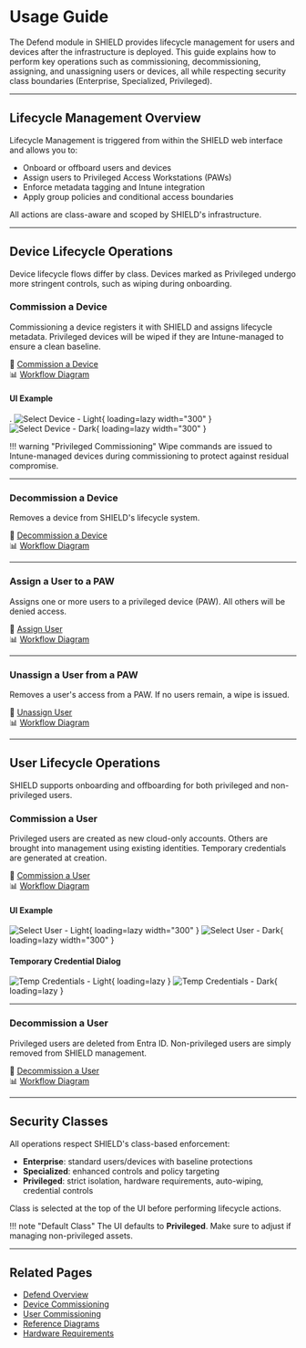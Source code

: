 # Usage Guide

The Defend module in SHIELD provides lifecycle management for users and devices after the infrastructure is deployed. This guide explains how to perform key operations such as commissioning, decommissioning, assigning, and unassigning users or devices, all while respecting security class boundaries (Enterprise, Specialized, Privileged).

---

## Lifecycle Management Overview

Lifecycle Management is triggered from within the SHIELD web interface and allows you to:

- Onboard or offboard users and devices
- Assign users to Privileged Access Workstations (PAWs)
- Enforce metadata tagging and Intune integration
- Apply group policies and conditional access boundaries

All actions are class-aware and scoped by SHIELD's infrastructure.

---

## Device Lifecycle Operations

Device lifecycle flows differ by class. Devices marked as Privileged undergo more stringent controls, such as wiping during onboarding.

### Commission a Device

Commissioning a device registers it with SHIELD and assigns lifecycle metadata. Privileged devices will be wiped if they are Intune-managed to ensure a clean baseline.

📖 [Commission a Device](./Device/0-Commission.md)  
📊 [Workflow Diagram](../Reference/Diagrams/Device-Commission.md)

#### UI Example

.
![Select Device - Light](../../../assets/Images/Screenshots/Select-Unmanaged-Device-Light.png#only-light){ loading=lazy width="300" }
![Select Device - Dark](../../../assets/Images/Screenshots/Select-Unmanaged-Device-Dark.png#only-dark){ loading=lazy width="300" }

!!! warning "Privileged Commissioning"
    Wipe commands are issued to Intune-managed devices during commissioning to protect against residual compromise.

---

### Decommission a Device

Removes a device from SHIELD's lifecycle system.

📖 [Decommission a Device](./Device/1-Decommission.md)  
📊 [Workflow Diagram](../Reference/Diagrams/Device-Decommission.md)

---

### Assign a User to a PAW

Assigns one or more users to a privileged device (PAW). All others will be denied access.

📖 [Assign User](./Device/2-Assign.md)  
📊 [Workflow Diagram](../Reference/Diagrams/Device-Assign.md)

---

### Unassign a User from a PAW

Removes a user's access from a PAW. If no users remain, a wipe is issued.

📖 [Unassign User](./Device/3-Unassign.md)  
📊 [Workflow Diagram](../Reference/Diagrams/Device-Unassign.md)

---

## User Lifecycle Operations

SHIELD supports onboarding and offboarding for both privileged and non-privileged users.

### Commission a User

Privileged users are created as new cloud-only accounts. Others are brought into management using existing identities. Temporary credentials are generated at creation.

📖 [Commission a User](./User/Commission.md)  
📊 [Workflow Diagram](../Reference/Diagrams/User-Commission.md)

#### UI Example

![Select User - Light](../../../assets/Images/Screenshots/Select-Unmanaged-User-Light.png#only-light){ loading=lazy width="300" }
![Select User - Dark](../../../assets/Images/Screenshots/Select-Unmanaged-User-Dark.png#only-dark){ loading=lazy width="300" }

#### Temporary Credential Dialog

![Temp Credentials - Light](../../../assets/Images/Screenshots/Temporary-Credential-Dialog-Light.png#only-light){ loading=lazy }
![Temp Credentials - Dark](../../../assets/Images/Screenshots/Temporary-Credential-Dialog-Dark.png#only-dark){ loading=lazy }

---

### Decommission a User

Privileged users are deleted from Entra ID. Non-privileged users are simply removed from SHIELD management.

📖 [Decommission a User](./User/Decommission.md)  
📊 [Workflow Diagram](../Reference/Diagrams/User-Decommission.md)

---

## Security Classes

All operations respect SHIELD's class-based enforcement:

- **Enterprise**: standard users/devices with baseline protections
- **Specialized**: enhanced controls and policy targeting
- **Privileged**: strict isolation, hardware requirements, auto-wiping, credential controls

Class is selected at the top of the UI before performing lifecycle actions.

!!! note "Default Class"
    The UI defaults to **Privileged**. Make sure to adjust if managing non-privileged assets.

---

## Related Pages

- [Defend Overview](index.md)
- [Device Commissioning](./Device/0-Commission.md)
- [User Commissioning](./User/Commission.md)
- [Reference Diagrams](../Reference/index.md)
- [Hardware Requirements](../Reference/Hardware-Selection.md)
